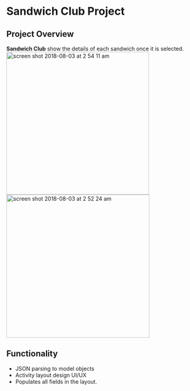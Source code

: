 # Sandwich Club Project

## Project Overview
**Sandwich Club**
show the details of each sandwich once it is selected.
<img width="372" alt="screen shot 2018-08-03 at 2 54 11 am" src="https://user-images.githubusercontent.com/24252450/43617131-e40a7048-96c8-11e8-9705-36371fdf866a.png">
<img width="373" alt="screen shot 2018-08-03 at 2 52 24 am" src="https://user-images.githubusercontent.com/24252450/43617130-e3dc1c3e-96c8-11e8-8f29-3d50071afd3e.png">


## Functionality

- JSON parsing to model objects
- Activity layout design UI/UX
- Populates all fields in the layout.
